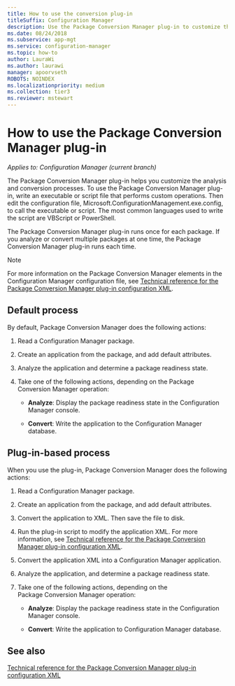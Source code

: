 ```yaml
---
title: How to use the conversion plug-in
titleSuffix: Configuration Manager
description: Use the Package Conversion Manager plug-in to customize the analysis and conversion processes.
ms.date: 08/24/2018
ms.subservice: app-mgt
ms.service: configuration-manager
ms.topic: how-to
author: LauraWi
ms.author: laurawi
manager: apoorvseth
ROBOTS: NOINDEX
ms.localizationpriority: medium
ms.collection: tier3
ms.reviewer: mstewart
---
```


# How to use the Package Conversion Manager plug-in

*Applies to: Configuration Manager (current branch)*

<!--1357861-->

The Package Conversion Manager plug-in helps you customize the analysis and conversion processes. To use the Package Conversion Manager plug-in, write an executable or script file that performs custom operations. Then edit the configuration file, Microsoft.ConfigurationManagement.exe.config, to call the executable or script. The most common languages used to write the script are VBScript or PowerShell.

The Package Conversion Manager plug-in runs once for each package. If you analyze or convert multiple packages at one time, the Package Conversion Manager plug-in runs each time.

> [!NOTE]
> For more information on the Package Conversion Manager elements in the Configuration Manager configuration file, see [Technical reference for the Package Conversion Manager plug-in configuration XML](plugin-config-xml.md).



## Default process

By default, Package Conversion Manager does the following actions:

1.  Read a Configuration Manager package.

2.  Create an application from the package, and add default attributes.

3.  Analyze the application and determine a package readiness state.

4.  Take one of the following actions, depending on the Package Conversion Manager operation:

    - **Analyze**: Display the package readiness state in the Configuration Manager console.

    - **Convert**: Write the application to the Configuration Manager database.


## Plug-in-based process

When you use the plug-in, Package Conversion Manager does the following actions:

1.  Read a Configuration Manager package.

2.  Create an application from the package, and add default attributes.

3.  Convert the application to XML. Then save the file to disk.

4.  Run the plug-in script to modify the application XML. For more information, see [Technical reference for the Package Conversion Manager plug-in configuration XML](plugin-config-xml.md).

5.  Convert the application XML into a Configuration Manager application.

6.  Analyze the application, and determine a package readiness state.

7.  Take one of the following actions, depending on the Package Conversion Manager operation:

    - **Analyze**: Display the package readiness state in the Configuration Manager console.

    - **Convert**: Write the application to Configuration Manager database.



## See also

[Technical reference for the Package Conversion Manager plug-in configuration XML](plugin-config-xml.md)
